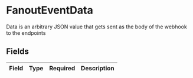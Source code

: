 # FanoutEventData

Data is an arbitrary JSON value that gets sent as the body of the
webhook to the endpoints


## Fields

| Field       | Type        | Required    | Description |
| ----------- | ----------- | ----------- | ----------- |